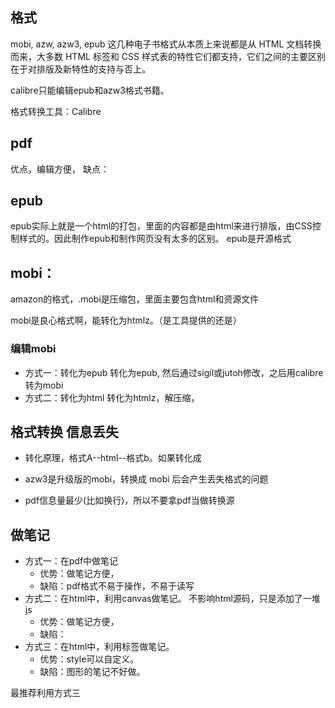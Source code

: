 ## 格式

mobi, azw, azw3, epub 这几种电子书格式从本质上来说都是从 HTML 文档转换而来，大多数 HTML 标签和 CSS 样式表的特性它们都支持，它们之间的主要区别在于对排版及新特性的支持与否上。

calibre只能编辑epub和azw3格式书籍。

 格式转换工具：Calibre 

## pdf
优点，编辑方便，
 缺点：

## epub
epub实际上就是一个html的打包，里面的内容都是由html来进行排版，由CSS控制样式的。因此制作epub和制作网页没有太多的区别。
epub是开源格式

 

 

## mobi：

amazon的格式，.mobi是压缩包，里面主要包含html和资源文件


mobi是良心格式啊，能转化为htmlz。（是工具提供的还是）


### 编辑mobi
* 方式一：转化为epub
	转化为epub, 然后通过sigil或jutoh修改，之后用calibre转为mobi
* 方式二：转化为html
	转化为htmlz，解压缩，




## 格式转换 信息丢失

* 转化原理，格式A--html--格式b。如果转化成

* azw3是升级版的mobi，转换成 mobi 后会产生丢失格式的问题

* pdf信息量最少(比如换行)，所以不要拿pdf当做转换源



## 做笔记

* 方式一：在pdf中做笔记
	* 优势：做笔记方便，
	* 缺陷：pdf格式不易于操作，不易于读写
* 方式二：在html中，利用canvas做笔记。 不影响html源码，只是添加了一堆js
	* 优势：做笔记方便，
	* 缺陷：
* 方式三：在html中，利用标签做笔记。
	* 优势：style可以自定义。
	* 缺陷：图形的笔记不好做。

最推荐利用方式三
